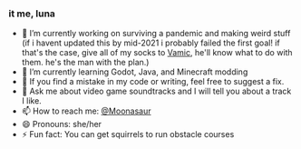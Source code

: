 ### it me, luna

- 🔭 I’m currently working on surviving a pandemic and making weird stuff (if i havent updated this by mid-2021 i probably failed the first goal! if that's the case, give all of my socks to [Vamic](https://github.com/Vamic), he'll know what to do with them. he's the man with the plan.)
- 🌱 I’m currently learning Godot, Java, and Minecraft modding
- 🤔 If you find a mistake in my code or writing, feel free to suggest a fix.
- 💬 Ask me about video game soundtracks and I will tell you about a track I like.
- 📫 How to reach me: [@Moonasaur](https://twitter.com/Moonasaur)
- 😄 Pronouns: she/her
- ⚡ Fun fact: You can get squirrels to run obstacle courses
